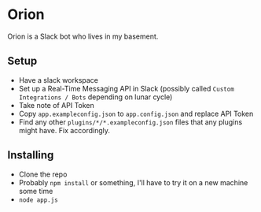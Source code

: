# Orion
Orion is a Slack bot who lives in my basement.

## Setup
* Have a slack workspace
* Set up a Real-Time Messaging API in Slack (possibly called `Custom Integrations / Bots` depending on lunar cycle)
* Take note of API Token
* Copy `app.exampleconfig.json` to `app.config.json` and replace API Token
* Find any other `plugins/*/*.exampleconfig.json` files that any plugins might have. Fix accordingly.

## Installing
* Clone the repo
* Probably `npm install` or something, I'll have to try it on a new machine some time
* `node app.js`

